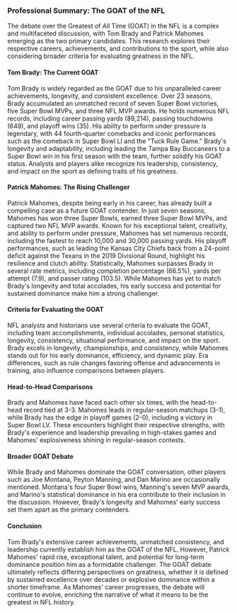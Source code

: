 ### Professional Summary: The GOAT of the NFL

The debate over the Greatest of All Time (GOAT) in the NFL is a complex and multifaceted discussion, with Tom Brady and Patrick Mahomes emerging as the two primary candidates. This research explores their respective careers, achievements, and contributions to the sport, while also considering broader criteria for evaluating greatness in the NFL.

#### **Tom Brady: The Current GOAT**
Tom Brady is widely regarded as the GOAT due to his unparalleled career achievements, longevity, and consistent excellence. Over 23 seasons, Brady accumulated an unmatched record of seven Super Bowl victories, five Super Bowl MVPs, and three NFL MVP awards. He holds numerous NFL records, including career passing yards (89,214), passing touchdowns (649), and playoff wins (35). His ability to perform under pressure is legendary, with 44 fourth-quarter comebacks and iconic performances such as the comeback in Super Bowl LI and the "Tuck Rule Game." Brady's longevity and adaptability, including leading the Tampa Bay Buccaneers to a Super Bowl win in his first season with the team, further solidify his GOAT status. Analysts and players alike recognize his leadership, consistency, and impact on the sport as defining traits of his greatness.

#### **Patrick Mahomes: The Rising Challenger**
Patrick Mahomes, despite being early in his career, has already built a compelling case as a future GOAT contender. In just seven seasons, Mahomes has won three Super Bowls, earned three Super Bowl MVPs, and captured two NFL MVP awards. Known for his exceptional talent, creativity, and ability to perform under pressure, Mahomes has set numerous records, including the fastest to reach 10,000 and 30,000 passing yards. His playoff performances, such as leading the Kansas City Chiefs back from a 24-point deficit against the Texans in the 2019 Divisional Round, highlight his resilience and clutch ability. Statistically, Mahomes surpasses Brady in several rate metrics, including completion percentage (66.5%), yards per attempt (7.9), and passer rating (103.5). While Mahomes has yet to match Brady's longevity and total accolades, his early success and potential for sustained dominance make him a strong challenger.

#### **Criteria for Evaluating the GOAT**
NFL analysts and historians use several criteria to evaluate the GOAT, including team accomplishments, individual accolades, personal statistics, longevity, consistency, situational performance, and impact on the sport. Brady excels in longevity, championships, and consistency, while Mahomes stands out for his early dominance, efficiency, and dynamic play. Era differences, such as rule changes favoring offense and advancements in training, also influence comparisons between players.

#### **Head-to-Head Comparisons**
Brady and Mahomes have faced each other six times, with the head-to-head record tied at 3-3. Mahomes leads in regular-season matchups (3-1), while Brady has the edge in playoff games (2-0), including a victory in Super Bowl LV. These encounters highlight their respective strengths, with Brady's experience and leadership prevailing in high-stakes games and Mahomes' explosiveness shining in regular-season contests.

#### **Broader GOAT Debate**
While Brady and Mahomes dominate the GOAT conversation, other players such as Joe Montana, Peyton Manning, and Dan Marino are occasionally mentioned. Montana's four Super Bowl wins, Manning's seven MVP awards, and Marino's statistical dominance in his era contribute to their inclusion in the discussion. However, Brady's longevity and Mahomes' early success set them apart as the primary contenders.

#### **Conclusion**
Tom Brady's extensive career achievements, unmatched consistency, and leadership currently establish him as the GOAT of the NFL. However, Patrick Mahomes' rapid rise, exceptional talent, and potential for long-term dominance position him as a formidable challenger. The GOAT debate ultimately reflects differing perspectives on greatness, whether it is defined by sustained excellence over decades or explosive dominance within a shorter timeframe. As Mahomes' career progresses, the debate will continue to evolve, enriching the narrative of what it means to be the greatest in NFL history.